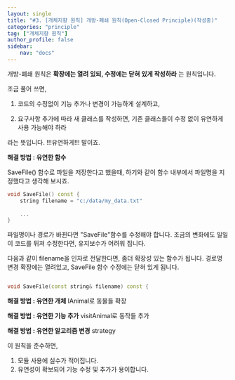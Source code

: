 ```yaml
---
layout: single
title: "#3. [개체지향 원칙] 개방-폐쇄 원칙(Open-Closed Principle)(작성중)"
categories: "principle"
tag: ["개체지향 원칙"]
author_profile: false
sidebar: 
    nav: "docs"
---
```


개방-폐쇄 원칙은 **확장에는 열려 있되, 수정에는 닫혀 있게 작성하라** 는 원칙입니다. 

조금 풀어 쓰면,

1. 코드의 수정없이 기능 추가나 변경이 가능하게 설계하고,

3. 요구사항 추가에 따라 새 클래스를 작성하면, 기존 클래스들이 수정 없이 유연하게 사용 가능해야 하라

라는 뜻입니다. !!!유연하게!!! 말이죠.

**해결 방법 : 유연한 함수**

SaveFile() 함수로 파일을 저장한다고 했을때, 하기와 같이 함수 내부에서 파일명을 지정했다고 생각해 보시죠.

```cpp
void SaveFile() const {
    string filename = "c:/data/my_data.txt"
    
    ...
}
```

파일명이나 경로가 바뀐다면 "SaveFile"함수를 수정해야 합니다. 조금의 변화에도 일일이 코드를 뒤져 수정한다면, 유지보수가 어려워 집니다.

다음과 같이 filename을 인자로 전달한다면, 좀더 확장성 있는 함수가 됩니다.
경로명 변경 확장에는 열려있고, SaveFile 함수 수정에는 닫혀 있게 됩니다.

```cpp

void SaveFile(const string& filename) const {

```

**해결 방법 : 유연한 개체**
IAnimal로 동물들 확장

**해결 방법 : 유연한 기능 추가**
visitAnimal로 동작들 추가

**해결 방법 : 유연한 알고리즘 변경**
strategy

이 원칙을 준수하면,

1. 모듈 사용에 실수가 적어집니다.
2. 유연성이 확보되어 기능 수정 및 추가가 용이합니다.

